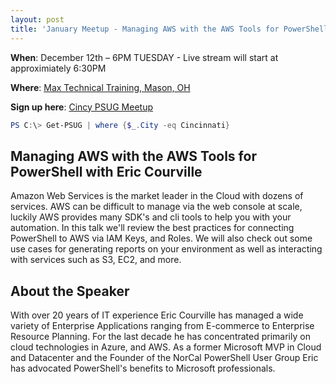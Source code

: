 ```yaml
---
layout: post
title: 'January Meetup - Managing AWS with the AWS Tools for PowerShell'
---
```


**When**: December 12th – 6PM TUESDAY - Live stream will start at approximiately 6:30PM

**Where**: [Max Technical Training, Mason, OH](https://goo.gl/maps/ijBGbvJQR3B2)

**Sign up here**: [Cincy PSUG Meetup](https://www.meetup.com/TechLife-Cincinnati/events/244268532/)

```powershell
PS C:\> Get-PSUG | where {$_.City -eq Cincinnati}
```

## Managing AWS with the AWS Tools for PowerShell with Eric Courville

Amazon Web Services is the market leader in the Cloud with dozens of services.  AWS can be difficult to manage via the web console at scale, luckily AWS provides many SDK's and cli tools to help you with your automation.  In this talk we'll review the best practices for connecting PowerShell to AWS via IAM Keys, and Roles.  We will also check out some use cases for generating reports on your environment as well as interacting with services such as S3, EC2, and more.

## About the Speaker

With over 20 years of IT experience Eric Courville has managed a wide variety of Enterprise Applications ranging from E-commerce to Enterprise Resource Planning.  For the last decade he has concentrated primarily on cloud technologies in Azure, and AWS.  As a former Microsoft MVP in Cloud and Datacenter and the Founder of the NorCal PowerShell User Group Eric has advocated PowerShell's benefits to Microsoft professionals.